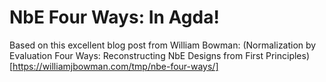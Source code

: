 # NbE Four Ways: In Agda!

Based on this excellent blog post from William Bowman: (Normalization by Evaluation Four Ways: Reconstructing NbE Designs from First Principles)[https://williamjbowman.com/tmp/nbe-four-ways/]
